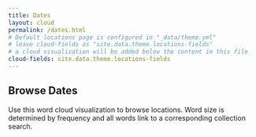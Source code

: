 ```yaml
---
title: Dates
layout: cloud
permalink: /dates.html
# Default locations page is configured in "_data/theme.yml"
# leave cloud-fields as "site.data.theme.locations-fields"
# a cloud visualization will be added below the content in this file
cloud-fields: site.data.theme.locations-fields
---
```


## Browse Dates

Use this word cloud visualization to browse locations.
Word size is determined by frequency and all words link to a corresponding collection search.
